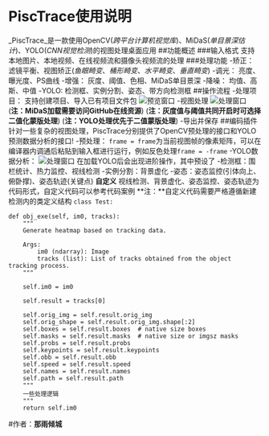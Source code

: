 # PiscTrace使用说明
_PiscTrace_是一款使用OpenCV(_跨平台计算机视觉库_)、MiDaS(_单目景深估计_)、YOLO(_CNN视觉检测_)的视图处理桌面应用
##功能概述
###输入格式
支持本地图片、本地视频、在线视频流和摄像头视频流的处理
###处理功能
-矫正：
滤镜平衡、视图矫正(_鱼眼畸变_、_桶形畸变_、_水平畸变_、_垂直畸变_)
-调光：
亮度、曝光度、PS曲线
-增强：
灰度、阈值、色相、MiDaS单目景深
-降噪：
均值、高斯、中值
-YOLO:
检测框、实例分割、姿态、带方向检测框
##操作流程
-处理项目：
支持创建项目、导入已有项目文件包
![预览窗口](https://github.com/user-attachments/assets/910a2782-0d70-4d6b-bcab-f638311257fe)
-视图处理
![处理窗口](https://github.com/user-attachments/assets/2c377160-47c3-4bea-a6d1-4df424c4c3dc)
(**注：MiDaS加载需要访问GitHub在线资源**)
(**注：灰度值与阈值共同开启时可选择二值化蒙版处理**)
(**注：YOLO处理优先于二值蒙版处理**)
-导出并保存
##编码插件
针对一些复杂的视图处理，PiscTrace分别提供了OpenCV预处理的接口和YOLO预测数据分析的接口!
-预处理：
`frame = frame`为当前视图帧的像素矩阵，可以在编译器内调通后粘贴到输入框进行运行，例如反色处理`frame = -frame`
-YOLO数据分析：
![处理窗口](https://github.com/user-attachments/assets/a78e65c0-bc87-4bf5-a078-226d03fb97ee)
在加载YOLO后会出现进阶操作，其中预设了
-检测框：围栏统计、热力监控、视线检测
-实例分割：背景虚化
-姿态：姿态监控(引体向上、俯卧撑)、姿态轨迹(关键点)
**自定义**
视线检测、背景虚化、姿态监控、姿态轨迹为代码形式，自定义代码可以参考代码案例
**注：**自定义代码需要严格遵循新建检测内的类定义结构
`class Test:`

    def obj_exe(self, im0, tracks):
        """
        Generate heatmap based on tracking data.

        Args:
            im0 (ndarray): Image
            tracks (list): List of tracks obtained from the object tracking process.
        """

        self.im0 = im0

        self.result = tracks[0]

        self.orig_img = self.result.orig_img
        self.orig_shape = self.result.orig_img.shape[:2]
        self.boxes = self.result.boxes  # native size boxes
        self.masks = self.result.masks  # native size or imgsz masks
        self.probs = self.result.probs
        self.keypoints = self.result.keypoints
        self.obb = self.result.obb
        self.speed = self.result.speed
        self.names = self.result.names
        self.path = self.result.path
        """
        一些处理逻辑
        """
        return self.im0

#作者：**那雨倾城**
        

